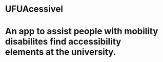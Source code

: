 # UFUAcessivel

# An app to assist people with mobility disabilites find accessibility elements at the university.
